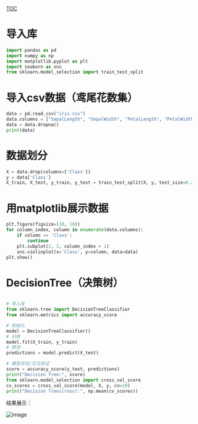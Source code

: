 [TOC]()

# 导入库
```python
import pandas as pd
import numpy as np
import matplotlib.pyplot as plt
import seaborn as sns
from sklearn.model_selection import train_test_split
```

# 导入csv数据（鸢尾花数集）
```python
data = pd.read_csv("iris.csv")
data.columns = ["SepalLength", "SepalWidth", "PetalLength", "PetalWidth", "Class"]
data = data.dropna()
print(data)
```

# 数据划分
```python
X = data.drop(columns=['Class'])
y = data['Class']
X_train, X_test, y_train, y_test = train_test_split(X, y, test_size=0.25)
```

# 用matplotlib展示数据
```python
plt.figure(figsize=(10, 10))
for column_index, column in enumerate(data.columns):
    if column == 'Class':
        continue
    plt.subplot(2, 2, column_index + 1)
    sns.violinplot(x='Class', y=column, data=data)
plt.show()
```

# DecisionTree（决策树）
```python

# 导入库
from sklearn.tree import DecisionTreeClassifier
from sklearn.metrics import accuracy_score

# 初始化
model = DecisionTreeClassifier()
# 训练
model.fit(X_train, y_train)
# 预测
predictions = model.predict(X_test)

# 模型评估/交叉验证
score = accuracy_score(y_test, predictions)
print("Decision Tree:", score)
from sklearn.model_selection import cross_val_score
cv_scores = cross_val_score(model, X, y, cv=10)
print("Decision Tree(cross):", np.mean(cv_scores))
```
结果展示：

![image](https://user-images.githubusercontent.com/116483698/218399257-9db3aedc-a7f1-4601-a8a3-c2e22903199d.png)
